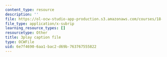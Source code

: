 ```yaml
---
content_type: resource
description: ''
file: https://ol-ocw-studio-app-production.s3.amazonaws.com/courses/18-03sc-differential-equations-fall-2011/6e7f46906aa1bac2d69b763767555822_yD0_EQLxHcw.srt
file_type: application/x-subrip
learning_resource_types: []
resourcetype: Other
title: 3play caption file
type: OCWFile
uid: 6e7f4690-6aa1-bac2-d69b-763767555822
---
```

